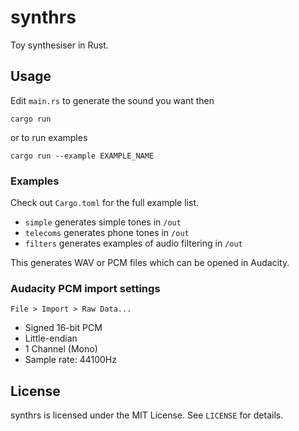 # synthrs

Toy synthesiser in Rust.

## Usage

Edit `main.rs` to generate the sound you want then

    cargo run

or to run examples

    cargo run --example EXAMPLE_NAME

### Examples

Check out `Cargo.toml` for the full example list.

* `simple` generates simple tones in `/out`
* `telecoms` generates phone tones in `/out`
* `filters` generates examples of audio filtering in `/out`

This generates WAV or PCM files which can be opened in Audacity.

### Audacity PCM import settings

`File > Import > Raw Data...`

* Signed 16-bit PCM
* Little-endian
* 1 Channel (Mono)
* Sample rate: 44100Hz

## License

synthrs is licensed under the MIT License. See `LICENSE` for details.
